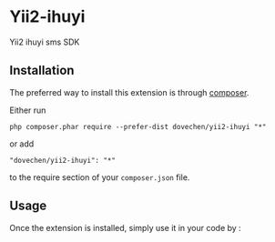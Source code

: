 Yii2-ihuyi
==========
Yii2 ihuyi sms SDK

Installation
------------

The preferred way to install this extension is through [composer](http://getcomposer.org/download/).

Either run

```
php composer.phar require --prefer-dist dovechen/yii2-ihuyi "*"
```

or add

```
"dovechen/yii2-ihuyi": "*"
```

to the require section of your `composer.json` file.


Usage
-----

Once the extension is installed, simply use it in your code by  :

```php
```